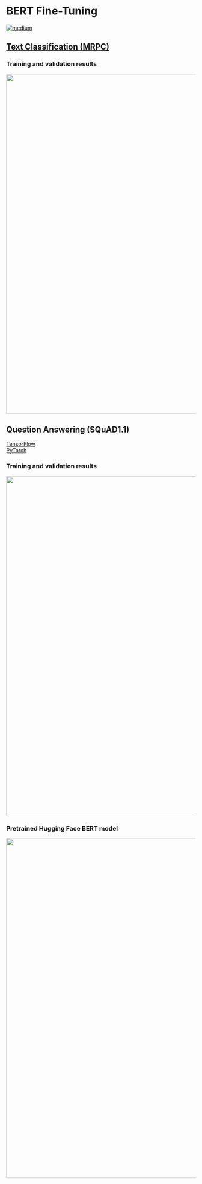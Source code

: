 # BERT Fine-Tuning  
[![medium](https://aleen42.github.io/badges/src/medium.svg)](https://dredwardhyde.medium.com/fine-tuning-bert-for-text-classification-and-question-answering-using-tensorflow-framework-4d09daeb3330)
## [Text Classification (MRPC)](https://github.com/dredwardhyde/bert-examples/blob/main/bert_classification_tensorflow.py)  
### Training and validation results  
<img src="https://raw.githubusercontent.com/dredwardhyde/bert-examples/main/classification_result.png" width="900"/>  

## Question Answering (SQuAD1.1)
[TensorFlow](https://github.com/dredwardhyde/bert-examples/blob/main/bert_squad_tensorflow.py)  
[PyTorch](https://github.com/dredwardhyde/bert-examples/blob/main/bert_squad_pytorch.py)  
### Training and validation results
<img src="https://raw.githubusercontent.com/dredwardhyde/bert-examples/main/squad_results.png" width="900"/>  

### Pretrained Hugging Face BERT model
<img src="https://raw.githubusercontent.com/dredwardhyde/bert-examples/main/bert_large_pretrained_example.png" width="900"/>  